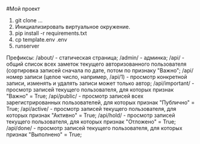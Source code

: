 #Мой проект

1. git clone ...
2. Инициализировать виртуальное окружение.
3. pip install -r requirements.txt
4. cp template.env .env
5. runserver

Префиксы:
/about/ - статическая страница;
/admin/ - админка;
/api/ - общий список всех заметок текущего авторизованного пользователя
        (сортировка записей сначала по дате, потом по признаку "Важно";
/api/номер записи (целое число, например, /api/1) - просмотр конкретной записи,
        изменять и удалять записи может только автор;
/api/important/ - просмотр записей текущего пользователя, для которых признак "Важно" = True;
/api/public/ - просмотр записей всех зарегистрированных пользователей, для которых признак "Публично" = True;
/api/active/ - просмотр записей текущего пользователя, для которых признак "Активно" = True;
/api/hold/ - просмотр записей текущего пользователя, для которых признак "Отложено" = True;
/api/done/ - просмотр записей текущего пользователя, для которых признак "Выполнено" = True;